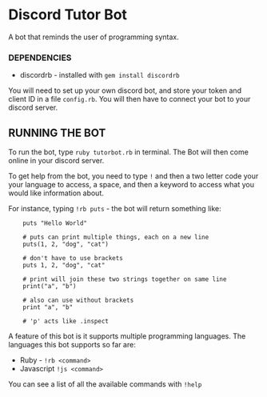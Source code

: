 # Discord Tutor Bot
A bot that reminds the user of programming syntax. 

### DEPENDENCIES
- discordrb - installed with `gem install discordrb`

You will need to set up your own discord bot, and store your token and client ID in a file `config.rb`. You will then have to connect your bot to your discord server. 

## RUNNING THE BOT
To run the bot, type `ruby tutorbot.rb` in terminal. The Bot will then come online in your discord server. 

To get help from the bot, you need to type `!` and then a two letter code your your language to access, a space, and then a keyword to access what you would like information about. 

For instance, typing `!rb puts` - the bot will return something like: 

``` 
    puts "Hello World"

    # puts can print multiple things, each on a new line
    puts(1, 2, "dog", "cat")

    # don't have to use brackets
    puts 1, 2, "dog", "cat"

    # print will join these two strings together on same line
    print("a", "b")

    # also can use without brackets
    print "a", "b"
    
    # 'p' acts like .inspect
```

A feature of this bot is it supports multiple programming languages. The languages this bot supports so far are:

- Ruby -  `!rb <command>`
- Javascript `!js <command>`

You can see a list of all the available commands with `!help`